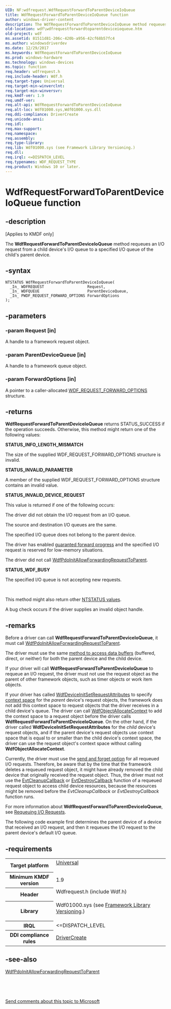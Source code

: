 ```yaml
---
UID: NF:wdfrequest.WdfRequestForwardToParentDeviceIoQueue
title: WdfRequestForwardToParentDeviceIoQueue function
author: windows-driver-content
description: The WdfRequestForwardToParentDeviceIoQueue method requeues an I/O request from a child device's I/O queue to a specified I/O queue of the child's parent device.
old-location: wdf\wdfrequestforwardtoparentdeviceioqueue.htm
old-project: wdf
ms.assetid: 81511d81-206c-420b-a956-42cf68b57fc4
ms.author: windowsdriverdev
ms.date: 12/29/2017
ms.keywords: WdfRequestForwardToParentDeviceIoQueue
ms.prod: windows-hardware
ms.technology: windows-devices
ms.topic: function
req.header: wdfrequest.h
req.include-header: Wdf.h
req.target-type: Universal
req.target-min-winverclnt: 
req.target-min-winversvr: 
req.kmdf-ver: 1.9
req.umdf-ver: 
req.alt-api: WdfRequestForwardToParentDeviceIoQueue
req.alt-loc: Wdf01000.sys,Wdf01000.sys.dll
req.ddi-compliance: DriverCreate
req.unicode-ansi: 
req.idl: 
req.max-support: 
req.namespace: 
req.assembly: 
req.type-library: 
req.lib: Wdf01000.sys (see Framework Library Versioning.)
req.dll: 
req.irql: <=DISPATCH_LEVEL
req.typenames: WDF_REQUEST_TYPE
req.product: Windows 10 or later.
---
```


# WdfRequestForwardToParentDeviceIoQueue function



## -description
<p class="CCE_Message">[Applies to KMDF only]

The <b>WdfRequestForwardToParentDeviceIoQueue</b> method requeues an I/O request from a child device's I/O queue to a specified I/O queue of the child's parent device.



## -syntax

````
NTSTATUS WdfRequestForwardToParentDeviceIoQueue(
  _In_ WDFREQUEST                   Request,
  _In_ WDFQUEUE                     ParentDeviceQueue,
  _In_ PWDF_REQUEST_FORWARD_OPTIONS ForwardOptions
);
````


## -parameters

### -param Request [in]

A handle to a framework request object.


### -param ParentDeviceQueue [in]

A handle to a framework queue object. 


### -param ForwardOptions [in]

A pointer to a caller-allocated <a href="..\wdfrequest\ns-wdfrequest-_wdf_request_forward_options.md">WDF_REQUEST_FORWARD_OPTIONS</a> structure.


## -returns
<b>WdfRequestForwardToParentDeviceIoQueue</b> returns STATUS_SUCCESS if the operation succeeds. Otherwise, this method might return one of the following values:
<dl>
<dt><b>STATUS_INFO_LENGTH_MISMATCH</b></dt>
</dl>The size of the supplied WDF_REQUEST_FORWARD_OPTIONS structure is invalid.
<dl>
<dt><b>STATUS_INVALID_PARAMETER</b></dt>
</dl>A member of the supplied WDF_REQUEST_FORWARD_OPTIONS structure contains an invalid value.
<dl>
<dt><b>STATUS_INVALID_DEVICE_REQUEST</b></dt>
</dl>This value is returned if one of the following occurs:

The driver did not obtain the I/O request from an I/O queue.

The source and destination I/O queues are the same.

The specified I/O queue does not belong to the parent device.

The driver has enabled <a href="wdf.guaranteeing_forward_progress_of_i_o_operations">guaranted forward progress</a> and the specified I/O request is reserved for low-memory situations.

The driver did not call <a href="..\wdfpdo\nf-wdfpdo-wdfpdoinitallowforwardingrequesttoparent.md">WdfPdoInitAllowForwardingRequestToParent</a>.
<dl>
<dt><b>STATUS_WDF_BUSY</b></dt>
</dl>The specified I/O queue is not accepting new requests.

 

This method might also return other <a href="https://msdn.microsoft.com/library/windows/hardware/ff557697">NTSTATUS values</a>.




A bug check occurs if the driver supplies an invalid object handle.




## -remarks
Before a driver can call <b>WdfRequestForwardToParentDeviceIoQueue</b>, it must call <a href="..\wdfpdo\nf-wdfpdo-wdfpdoinitallowforwardingrequesttoparent.md">WdfPdoInitAllowForwardingRequestToParent</a>.

The driver must use the same <a href="wdf.accessing_data_buffers_in_kmdf_drivers">method to access data buffers</a> (buffered, direct, or neither) for both the parent device and the child device.

If your driver will call <b>WdfRequestForwardToParentDeviceIoQueue</b> to requeue an I/O request, the driver must not use the request object as the parent of other framework objects, such as timer objects or work item objects.

If your driver has called <a href="..\wdfdevice\nf-wdfdevice-wdfdeviceinitsetrequestattributes.md">WdfDeviceInitSetRequestAttributes</a> to specify <a href="wdf.framework_object_context_space">context space</a> for the <i>parent</i> device's request objects, the framework does not add this context space to request objects that the driver receives in a child device's queue. The driver can call <a href="..\wdfobject\nf-wdfobject-wdfobjectallocatecontext.md">WdfObjectAllocateContext</a> to add the context space to a request object before the driver calls <b>WdfRequestForwardToParentDeviceIoQueue</b>. On the other hand, if the driver called <b>WdfDeviceInitSetRequestAttributes</b> for the <i>child</i> device's request objects, and if the parent device's request objects use context space that is equal to or smaller than the child device's context space, the driver can use the request object's context space without calling <b>WdfObjectAllocateContext</b>.

Currently, the driver must use the <a href="..\wdfrequest\ne-wdfrequest-_wdf_request_forward_options_flags.md">send and forget option</a> for all requeued I/O requests. Therefore, be aware that by the time that the framework deletes a requeued request object, it might have already removed the child device that originally received the request object. Thus, the driver must not use the <a href="..\wdfobject\nc-wdfobject-evt_wdf_object_context_cleanup.md">EvtCleanupCallback</a> or <a href="..\wdfobject\nc-wdfobject-evt_wdf_object_context_destroy.md">EvtDestroyCallback</a> function of a requeued request object to access child device resources, because the resources might be removed before the <i>EvtCleanupCallback</i> or <i>EvtDestroyCallback</i> function runs.

For more information about <b>WdfRequestForwardToParentDeviceIoQueue</b>, see <a href="https://msdn.microsoft.com/b509959c-b2ab-4f04-9c08-5c5e90726b73">Requeuing I/O Requests</a>.

The following code example first determines the parent device of a device that received an I/O request, and then it requeues the I/O request to the parent device's default I/O queue.


## -requirements
<table>
<tr>
<th width="30%">
Target platform

</th>
<td width="70%">
<dl>
<dt><a href="http://go.microsoft.com/fwlink/p/?linkid=531356" target="_blank">Universal</a></dt>
</dl>
</td>
</tr>
<tr>
<th width="30%">
Minimum KMDF version

</th>
<td width="70%">
1.9

</td>
</tr>
<tr>
<th width="30%">
Header

</th>
<td width="70%">
<dl>
<dt>Wdfrequest.h (include Wdf.h)</dt>
</dl>
</td>
</tr>
<tr>
<th width="30%">
Library

</th>
<td width="70%">
<dl>
<dt>Wdf01000.sys (see <a href="https://msdn.microsoft.com/51db6f3c-45cb-46a7-9dd4-2bab67893fea">Framework Library Versioning</a>.)</dt>
</dl>
</td>
</tr>
<tr>
<th width="30%">
IRQL

</th>
<td width="70%">
&lt;=DISPATCH_LEVEL

</td>
</tr>
<tr>
<th width="30%">
DDI compliance rules

</th>
<td width="70%">
<a href="https://msdn.microsoft.com/library/windows/hardware/ff544957">DriverCreate</a>
</td>
</tr>
</table>

## -see-also
<dl>
<dt>
<a href="..\wdfpdo\nf-wdfpdo-wdfpdoinitallowforwardingrequesttoparent.md">WdfPdoInitAllowForwardingRequestToParent</a>
</dt>
</dl>
 

 

<a href="mailto:wsddocfb@microsoft.com?subject=Documentation%20feedback [wdf\wdf]:%20WdfRequestForwardToParentDeviceIoQueue method%20 RELEASE:%20(12/29/2017)&amp;body=%0A%0APRIVACY STATEMENT%0A%0AWe use your feedback to improve the documentation. We don't use your email address for any other purpose, and we'll remove your email address from our system after the issue that you're reporting is fixed. While we're working to fix this issue, we might send you an email message to ask for more info. Later, we might also send you an email message to let you know that we've addressed your feedback.%0A%0AFor more info about Microsoft's privacy policy, see http://privacy.microsoft.com/en-us/default.aspx." title="Send comments about this topic to Microsoft">Send comments about this topic to Microsoft</a>


